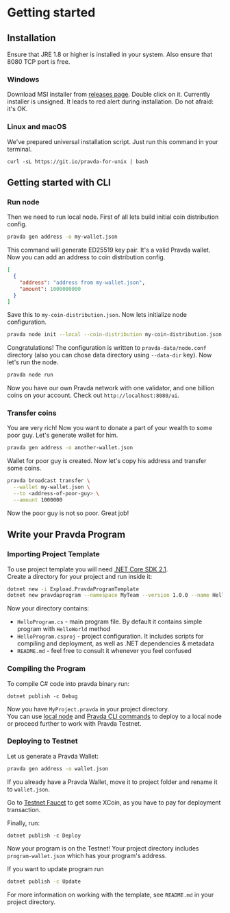 # Getting started

## Installation

Ensure that JRE 1.8 or higher is installed in your system. Also ensure that 8080 TCP port is free.

### Windows

Download MSI installer from [releases page](https://github.com/expload/pravda/releases). Double click on it. Currently installer is unsigned. It leads to red alert during installation. Do not afraid: it's OK.

### Linux and macOS

We've prepared universal installation script. Just run this command in your terminal.

```
curl -sL https://git.io/pravda-for-unix | bash
```

## Getting started with CLI

### Run node

Then we need to run local node. First of all lets build initial coin distribution config. 

```bash
pravda gen address -o my-wallet.json
```

This command will generate ED25519 key pair. It's a valid Pravda wallet. Now you can add an address to coin distribution config.

```json
[
  {
    "address": "address from my-wallet.json",
    "amount": 1000000000
  }
]
```

Save this to `my-coin-distribution.json`. Now lets initialize node configuration.

```bash
pravda node init --local --coin-distribution my-coin-distribution.json
```

Congratulations! The configuration is written to `pravda-data/node.conf` directory (also you can chose data directory using `--data-dir` key). Now let's run the node.

```bash
pravda node run
```

Now you have our own Pravda network with one validator, and one billion coins on your account. Check out `http://localhost:8080/ui`. 

### Transfer coins

You are very rich! Now you want to donate a part of your wealth to some poor guy. Let's generate wallet for him.

```bash
pravda gen address -o another-wallet.json
```
  
Wallet for poor guy is created. Now let's copy his address and transfer some coins.

```bash
pravda broadcast transfer \
  --wallet my-wallet.json \
  --to <address-of-poor-guy> \
  --amount 1000000
```

Now the poor guy is not so poor. Great job!

## Write your Pravda Program

### Importing Project Template

To use project template you will need [.NET Core SDK 2.1](https://www.microsoft.com/net/download/dotnet-core/2.1).  
Create a directory for your project and run inside it:  
```bash
dotnet new -i Expload.PravdaProgramTemplate
dotnet new pravdaprogram --namespace MyTeam --version 1.0.0 --name HelloProgram 
```
Now your directory contains:
 - `HelloProgram.cs` - main program file. By default it contains simple program with `HelloWorld` method
 - `HelloProgram.csproj` - project configuration. It includes scripts for compiling and deployment, as well as .NET dependencies & metadata
 - `README.md` - feel free to consult it whenever you feel confused

### Compiling the Program

To compile C# code into pravda binary run:
```
dotnet publish -c Debug
```
Now you have `MyProject.pravda` in your project directory.  
You can use [local node](#Getting-started-with-CLI) and [Pravda CLI commands](https://github.com/expload/pravda/blob/master/doc/ref/cli/pravda-broadcast-deploy.md) to deploy to a local node or proceed further to work with Pravda Testnet.

### Deploying to Testnet

Let us generate a Pravda Wallet:

```bash
pravda gen address -o wallet.json
```

If you already have a Pravda Wallet, move it to project folder and 
rename it to `wallet.json`.  

Go to [Testnet Faucet](https://faucet.dev.expload.com/ui) to get some XCoin, 
as you have to pay for deployment transaction.  
  
Finally, run:
```
dotnet publish -c Deploy
```
Now your program is on the Testnet! Your project directory 
includes `program-wallet.json` which has your program's address. 

If you want to update program run

```bash
dotnet publish -c Update
```
  
For more information on working with the template, 
see `README.md` in your project directory.
